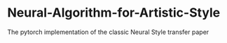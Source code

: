 # Neural-Algorithm-for-Artistic-Style
The pytorch implementation of the classic Neural Style transfer paper

